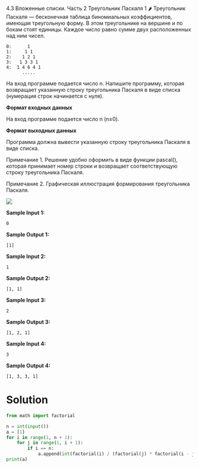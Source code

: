 4.3 Вложенные списки. Часть 2
Треугольник Паскаля 1 🌶️
Треугольник Паскаля — бесконечная таблица биномиальных коэффициентов, имеющая треугольную форму. В этом треугольнике на
вершине и по бокам стоят единицы. Каждое число равно сумме двух расположенных над ним чисел.

```
0:      1
1:     1 1
2:    1 2 1
3:   1 3 3 1
4:  1 4 6 4 1
      .....
```

На вход программе подается число n. Напишите программу, которая возвращает указанную строку треугольника Паскаля в виде
списка (нумерация строк начинается с нуля).

**Формат входных данных**

На вход программе подается число n (n≥0).

**Формат выходных данных**

Программа должна вывести указанную строку треугольника Паскаля в виде списка.

Примечание 1. Решение удобно оформить в виде функции pascal(), которая принимает номер строки и возвращает
соответствующую строку треугольника Паскаля.

Примечание 2. Графическая иллюстрация формирования треугольника Паскаля.

![](https://ucarecdn.com/7fe4a84f-4a46-496e-8c59-bf9fb487e86d/)

**Sample Input 1:**

```
0
```

**Sample Output 1:**

```
[1]
```

**Sample Input 2:**

```
1
```

**Sample Output 2:**

```
[1, 1]
```

**Sample Input 3:**

```
2
```

**Sample Output 3:**

```
[1, 2, 1]
```

**Sample Input 4:**

```
3
```

**Sample Output 4:**

```
[1, 3, 3, 1]
```

# Solution

```python
from math import factorial

n = int(input())
a = [1]
for i in range(1, n + 1):
    for j in range(1, i + 1):
        if i == n:
            a.append(int(factorial(i) / (factorial(j) * factorial(i - j))))
print(a)
```